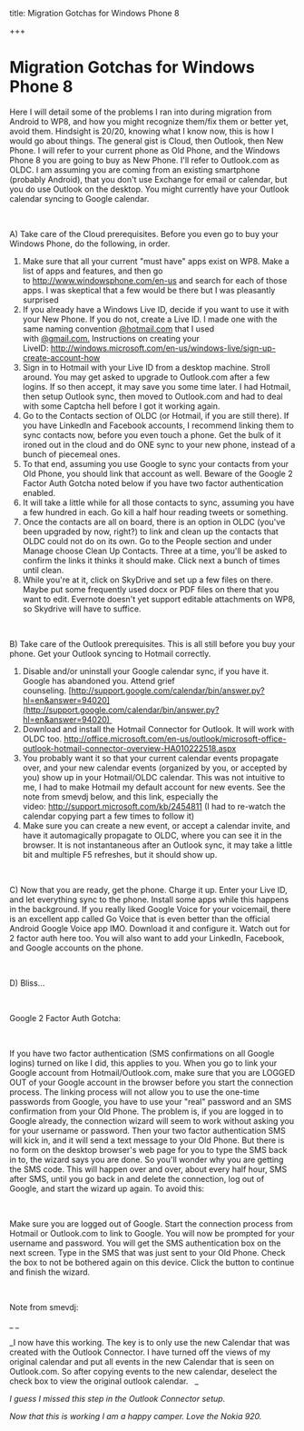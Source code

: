 title: Migration Gotchas for Windows Phone 8

+++


# Migration Gotchas for Windows Phone 8

Here I will detail some of the problems I ran into during migration from Android to WP8, and how you might recognize them/fix them or better yet, avoid them. Hindsight is 20/20, knowing what I know now, this is how I would go about things. The general gist is Cloud, then Outlook, then New Phone. I will refer to your current phone as Old Phone, and the Windows Phone 8 you are going to buy as New Phone. I'll refer to Outlook.com as OLDC. I am assuming you are coming from an existing smartphone (probably Android), that you don't use Exchange for email or calendar, but you do use Outlook on the desktop. You might currently have your Outlook calendar syncing to Google calendar. 

 

A) Take care of the Cloud prerequisites. Before you even go to buy your Windows Phone, do the following, in order. 

  1. Make sure that all your current "must have" apps exist on WP8. Make a list of apps and features, and then go to <http://www.windowsphone.com/en-us> and search for each of those apps. I was skeptical that a few would be there but I was pleasantly surprised
  2. If you already have a Windows Live ID, decide if you want to use it with your New Phone. If you do not, create a Live ID. I made one with the same naming convention [@hotmail.com](mailto:@hotmail.com) that I used with [@gmail.com.](mailto:@gmail.com.) Instructions on creating your LiveID: <http://windows.microsoft.com/en-us/windows-live/sign-up-create-account-how>  
  3. Sign in to Hotmail with your Live ID from a desktop machine. Stroll around. You may get asked to upgrade to Outlook.com after a few logins. If so then accept, it may save you some time later. I had Hotmail, then setup Outlook sync, then moved to Outlook.com and had to deal with some Captcha hell before I got it working again. 
  4. Go to the Contacts section of OLDC (or Hotmail, if you are still there). If you have LinkedIn and Facebook accounts, I recommend linking them to sync contacts now, before you even touch a phone. Get the bulk of it ironed out in the cloud and do ONE sync to your new phone, instead of a bunch of piecemeal ones.
  5. To that end, assuming you use Google to sync your contacts from your Old Phone, you should link that account as well. Beware of the Google 2 Factor Auth Gotcha noted below if you have two factor authentication enabled. 
  6. It will take a little while for all those contacts to sync, assuming you have a few hundred in each. Go kill a half hour reading tweets or something.
  7. Once the contacts are all on board, there is an option in OLDC (you've been upgraded by now, right?) to link and clean up the contacts that OLDC could not do on its own. Go to the People section and under Manage choose Clean Up Contacts. Three at a time, you'll be asked to confirm the links it thinks it should make. Click next a bunch of times until clean. 
  8. While you're at it, click on SkyDrive and set up a few files on there. Maybe put some frequently used docx or PDF files on there that you want to edit. Evernote doesn't yet support editable attachments on WP8, so Skydrive will have to suffice. 

 

B) Take care of the Outlook prerequisites. This is all still before you buy your phone. Get your Outlook syncing to Hotmail correctly.

  1. Disable and/or uninstall your Google calendar sync, if you have it. Google has abandoned you. Attend grief counseling. [http://support.google.com/calendar/bin/answer.py?hl=en&answer=94020](http://support.google.com/calendar/bin/answer.py?hl=en&answer=94020) 
  2. Download and install the Hotmail Connector for Outlook. It will work with OLDC too. <http://office.microsoft.com/en-us/outlook/microsoft-office-outlook-hotmail-connector-overview-HA010222518.aspx> 
  3. You probably want it so that your current calendar events propagate over, and your new calendar events (organized by you, or accepted by you) show up in your Hotmail/OLDC calendar. This was not intuitive to me, I had to make Hotmail my default account for new events. See the note from smevdj below, and this link, especially the video: <http://support.microsoft.com/kb/2454811> (I had to re-watch the calendar copying part a few times to follow it)
  4. Make sure you can create a new event, or accept a calendar invite, and have it automagically propagate to OLDC, where you can see it in the browser. It is not instantaneous after an Outlook sync, it may take a little bit and multiple F5 refreshes, but it should show up.

 

C) Now that you are ready, get the phone. Charge it up. Enter your Live ID, and let everything sync to the phone. Install some apps while this happens in the background. If you really liked Google Voice for your voicemail, there is an excellent app called Go Voice that is even better than the official Android Google Voice app IMO. Download it and configure it. Watch out for 2 factor auth here too. You will also want to add your LinkedIn, Facebook, and Google accounts on the phone. 

 

D) Bliss...

 

Google 2 Factor Auth Gotcha:

 

If you have two factor authentication (SMS confirmations on all Google logins) turned on like I did, this applies to you. When you go to link your Google account from Hotmail/Outlook.com, make sure that you are LOGGED OUT of your Google account in the browser before you start the connection process. The linking process will not allow you to use the one-time passwords from Google, you have to use your "real" password and an SMS confirmation from your Old Phone. The problem is, if you are logged in to Google already, the connection wizard will seem to work without asking you for your username or password. Then your two factor authentication SMS will kick in, and it will send a text message to your Old Phone. But there is no form on the desktop browser's web page for you to type the SMS back in to, the wizard says you are done. So you'll wonder why you are getting the SMS code. This will happen over and over, about every half hour, SMS after SMS, until you go back in and delete the connection, log out of Google, and start the wizard up again. To avoid this:

 

Make sure you are logged out of Google. Start the connection process from Hotmail or Outlook.com to link to Google. You will now be prompted for your username and password. You will get the SMS authentication box on the next screen. Type in the SMS that was just sent to your Old Phone. Check the box to not be bothered again on this device. Click the button to continue and finish the wizard.

 

Note from smevdj:

_ _

_I now have this working. The key is to only use the new Calendar that was created with the Outlook Connector. I have turned off the views of my original calendar and put all events in the new Calendar that is seen on Outlook.com. So after copying events to the new calendar, deselect the check box to view the original outlook calendar.   _

_I guess I missed this step in the Outlook Connector setup._

_Now that this is working I am a happy camper. Love the Nokia 920._
